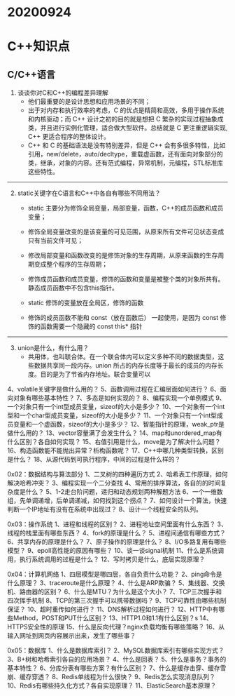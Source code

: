 # 20200924
# C++知识点
## C/C++语言
1. 谈谈你对C和C++的编程差异理解
	+ 他们最重要的是设计思想和应用场景的不同；
	+ 出于对内存和执行效率的考虑，C 的优点是精简和高效，多用于操作系统和内核驱动；而 C++ 设计之初的目的就是想把 C 繁杂的实现过程抽象成类，并且进行实例化管理，适合做大型软件。总结就是 C 更注重逻辑实现, C++ 更适合程序的整体设计。
	+ C++ 和 C 的基础语法是没有特别差异，但是 C++ 会有多很多特性，比如引用，new/delete，auto/decltype，重载虚函数，还有面向对象部分的类，继承，对象的内容。还有范式编程，异常机制，元编程，STL标准库这些特性。

---

2. static关键字在C语言和C++中各自有哪些不同用法？
	+ static 主要分为修饰全局变量，局部变量，函数，C++的成员函数和成员变量；
	+ 修饰全局变量改变的是该变量的可见范围，从原来所有文件可见状态变成只有当前文件可见；
	+ 修改局部变量和函数改变的是修饰对象的生存周期，从原来函数的生存周期变成整个程序的生存周期；
	+ 修饰成员函数和成员变量，修饰的函数和变量是被整个类的对象所共有。静态成员函数中不包含this指针。

	+ static 修饰的变量放在全局区，修饰的函数
	+ 修饰的成员函数不能和 const（放在函数后） 一起使用，是因为 const 修饰的函数需要一个隐藏的 const this* 指针

---

3. union是什么，有什么用？
	+ 共用体，也叫联合体。在一个联合体内可以定义多种不同的数据类型，这些数据共享同一段内存。union 所占的内存长度等于最长的成员的内存长度。目的是为了节省内存地址。联合变量可以


4、volatile关键字是做什么用的？
5、函数调用过程在汇编层面如何进行？
6、面向对象有哪些基本特性？
7、多态是如何实现的？
8、编程实现一个单例模式
9、一个对象只有一个int型成员变量，sizeof的大小是多少？
10、一个对象有一个int型和一个char型成员变量，sizeof的大小是多少？
11、一个对象只有一个int型成员变量和一个虚函数，sizeof的大小是多少？
12、智能指针的原理，weak_ptr是做什么用的？
13、vector容量满了会发生什么？
14、map和unordered_map有什么区别？各自如何实现？
15、右值引用是什么，move是为了解决什么问题？
16、构造函数能不能抛出异常？析构函数呢？
17、C++中哪几种类型转换，区别是什么？
18、从源代码到可执行程序，中间的过程是什么样的？

0x02：数据结构与算法部分
1、二叉树的四种遍历方式
2、哈希表工作原理，如何解决哈希冲突？
3、编程实现一个二分查找
4、常用的排序算法，各自的的时间复杂度是什么？
5、1-2走台阶问题，递归和动态规划两种解题方法
6、一个一维数组，先单调递增，后单调递减，如何找到这个拐点？
7、如何设计一个算法，快速判断一个IP地址有没有在系统中出现过？
8、设计一个线程安全的队列。

0x03：操作系统
1、进程和线程的区别？
2、进程地址空间里面有什么东西？
3、线程的栈里面有哪些东西？
4、fork的原理是什么？
5、进程间通信有哪些方式？
6、共享内存的原理是什么？
7、原子操作的原理是什么？
8、I/O多路复用有哪些模型？
9、epoll高性能的原因有哪些？
10、谈一谈signal机制
11、什么是系统调用，执行系统调用的过程是什么？
12、写时拷贝是什么，底层实现原理？

0x04：计算机网络
1、四层模型是哪四层，各自负责什么功能？
2、ping命令是什么原理？
3、traceroute是什么原理？
4、什么是ARP欺骗？
5、集线器、交换机、路由器的区别？
6、什么是MTU？为什么是这个大小？
7、TCP三次握手和四次挥手机制
8、TCP的第三次握手可以携带数据吗？
9、TCP可靠性由哪些机制保证？
10、超时重传如何进行？
11、DNS解析过程如何进行？
12、HTTP中有哪些Method，POST和PUT什么区别？
13、HTTP1.0和1.1有什么区别？s
14、HTTPS安全性的原理
15、什么是反向代理？nginx负载均衡有哪些策略？
16、从输入网址到网页内容展示出来，发生了哪些事？

0x05：数据库
1、什么是数据库索引？
2、MySQL数据库索引有哪些实现方式？
3、B+树和哈希索引各自的应用场景？
4、什么是回表？
5、什么是事务？事务的基本特性？
6、分库分表有哪些方案？有什么区别？
7、什么是缓存击穿、缓存雪崩、缓存穿透？
8、Redis单线程为什么很快？
9、Redis怎么实现消息队列？
10、Redis有哪些持久化方式？各自实现原理？
11、ElasticSearch基本原理？